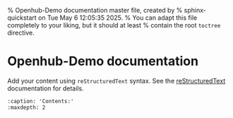 % Openhub-Demo documentation master file, created by
% sphinx-quickstart on Tue May  6 12:05:35 2025.
% You can adapt this file completely to your liking, but it should at least
% contain the root `toctree` directive.

# Openhub-Demo documentation

Add your content using `reStructuredText` syntax. See the
[reStructuredText](https://www.sphinx-doc.org/en/master/usage/restructuredtext/index.html)
documentation for details.

```{toctree}
:caption: 'Contents:'
:maxdepth: 2
```
